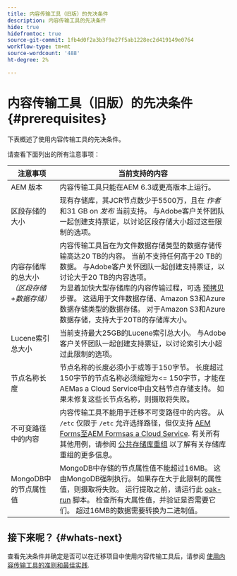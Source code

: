 ```yaml
---
title: 内容传输工具（旧版）的先决条件
description: 内容传输工具的先决条件
hide: true
hidefromtoc: true
source-git-commit: 1fb4d0f2a3b3f9a27f5ab1228ec2d419149e0764
workflow-type: tm+mt
source-wordcount: '488'
ht-degree: 2%

---
```


# 内容传输工具（旧版）的先决条件 {#prerequisites}

下表概述了使用内容传输工具的先决条件。

请查看下面列出的所有注意事项：

| 注意事项 | 当前支持的内容 |
|--- |--- |
| AEM 版本 | 内容传输工具只能在AEM 6.3或更高版本上运行。 |
| 区段存储的大小 | 现有存储库，其JCR节点数少于5500万，且在 *作者* 和31 GB on *发布* 当前支持。 与Adobe客户关怀团队一起创建支持票证，以讨论区段存储大小超过这些限制的选项。 |
| 内容存储库的总大小 <br>*（区段存储+数据存储）* | 内容传输工具旨在为文件数据存储类型的数据存储传输高达20 TB的内容。 当前不支持任何高于20 TB的数据。 与Adobe客户关怀团队一起创建支持票证，以讨论大于20 TB的内容选项。 <br>为显着加快大型存储库的内容传输过程，可选 [预拷贝](https://experienceleague.adobe.com/docs/experience-manager-cloud-service/moving/cloud-migration/content-transfer-tool/handling-large-content-repositories.html?lang=en#setting-up-pre-copy-step) 步骤。 这适用于文件数据存储、Amazon S3和Azure数据存储类型的数据存储。 对于Amazon S3和Azure数据存储，支持大于20TB的存储库大小。 |
| Lucene索引总大小 | 当前支持最大25GB的Lucene索引总大小。 与Adobe客户关怀团队一起创建支持票证，以讨论索引大小超过此限制的选项。 |
| 节点名称长度 | 节点名称的长度必须小于或等于150字节。 长度超过150字节的节点名称必须缩短为&lt;= 150字节，才能在AEMas a Cloud Service中由文档节点存储支持。 如果未修复这些长节点名称，则摄取将失败。 |
| 不可变路径中的内容 | 内容传输工具不能用于迁移不可变路径中的内容。 从 `/etc` 仅限于 `/etc` 允许选择路径，但仅支持 [AEM Forms至AEM Formsas a Cloud Service](https://experienceleague.adobe.com/docs/experience-manager-forms-cloud-service/forms/migrate-to-forms-as-a-cloud-service.html?lang=en#paths-of-various-aem-forms-specific-assets). 有关所有其他用例，请参阅 [公共存储库重组](https://experienceleague.adobe.com/docs/experience-manager-64/deploying/restructuring/all-repository-restructuring-in-aem-6-4.html?lang=en#restructuring) 以了解有关存储库重组的更多信息。 |
| MongoDB中的节点属性值 | MongoDB中存储的节点属性值不能超过16MB。 这由MongoDB强制执行。 如果存在大于此限制的属性值，则摄取将失败。 运行提取之前，请运行此 [oak-run](https://repo1.maven.org/maven2/org/apache/jackrabbit/oak-run/1.38.0/oak-run-1.38.0.jar) 脚本。 检查所有大属性值，并验证是否需要它们。 超过16MB的数据需要转换为二进制值。 |

## 接下来呢？ {#whats-next}

查看先决条件并确定是否可以在迁移项目中使用内容传输工具后，请参阅 [使用内容传输工具的准则和最佳实践](https://experienceleague.adobe.com/docs/experience-manager-cloud-service/moving/cloud-migration/content-transfer-tool/guidelines-best-practices-content-transfer-tool.html?lang=en).
